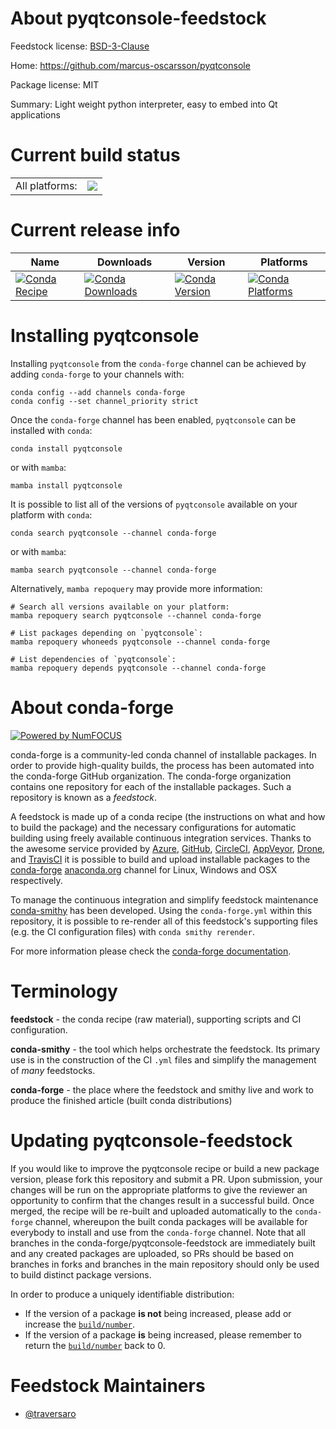 About pyqtconsole-feedstock
===========================

Feedstock license: [BSD-3-Clause](https://github.com/conda-forge/pyqtconsole-feedstock/blob/main/LICENSE.txt)

Home: https://github.com/marcus-oscarsson/pyqtconsole

Package license: MIT

Summary: Light weight python interpreter, easy to embed into Qt applications

Current build status
====================


<table><tr><td>All platforms:</td>
    <td>
      <a href="https://dev.azure.com/conda-forge/feedstock-builds/_build/latest?definitionId=15091&branchName=main">
        <img src="https://dev.azure.com/conda-forge/feedstock-builds/_apis/build/status/pyqtconsole-feedstock?branchName=main">
      </a>
    </td>
  </tr>
</table>

Current release info
====================

| Name | Downloads | Version | Platforms |
| --- | --- | --- | --- |
| [![Conda Recipe](https://img.shields.io/badge/recipe-pyqtconsole-green.svg)](https://anaconda.org/conda-forge/pyqtconsole) | [![Conda Downloads](https://img.shields.io/conda/dn/conda-forge/pyqtconsole.svg)](https://anaconda.org/conda-forge/pyqtconsole) | [![Conda Version](https://img.shields.io/conda/vn/conda-forge/pyqtconsole.svg)](https://anaconda.org/conda-forge/pyqtconsole) | [![Conda Platforms](https://img.shields.io/conda/pn/conda-forge/pyqtconsole.svg)](https://anaconda.org/conda-forge/pyqtconsole) |

Installing pyqtconsole
======================

Installing `pyqtconsole` from the `conda-forge` channel can be achieved by adding `conda-forge` to your channels with:

```
conda config --add channels conda-forge
conda config --set channel_priority strict
```

Once the `conda-forge` channel has been enabled, `pyqtconsole` can be installed with `conda`:

```
conda install pyqtconsole
```

or with `mamba`:

```
mamba install pyqtconsole
```

It is possible to list all of the versions of `pyqtconsole` available on your platform with `conda`:

```
conda search pyqtconsole --channel conda-forge
```

or with `mamba`:

```
mamba search pyqtconsole --channel conda-forge
```

Alternatively, `mamba repoquery` may provide more information:

```
# Search all versions available on your platform:
mamba repoquery search pyqtconsole --channel conda-forge

# List packages depending on `pyqtconsole`:
mamba repoquery whoneeds pyqtconsole --channel conda-forge

# List dependencies of `pyqtconsole`:
mamba repoquery depends pyqtconsole --channel conda-forge
```


About conda-forge
=================

[![Powered by
NumFOCUS](https://img.shields.io/badge/powered%20by-NumFOCUS-orange.svg?style=flat&colorA=E1523D&colorB=007D8A)](https://numfocus.org)

conda-forge is a community-led conda channel of installable packages.
In order to provide high-quality builds, the process has been automated into the
conda-forge GitHub organization. The conda-forge organization contains one repository
for each of the installable packages. Such a repository is known as a *feedstock*.

A feedstock is made up of a conda recipe (the instructions on what and how to build
the package) and the necessary configurations for automatic building using freely
available continuous integration services. Thanks to the awesome service provided by
[Azure](https://azure.microsoft.com/en-us/services/devops/), [GitHub](https://github.com/),
[CircleCI](https://circleci.com/), [AppVeyor](https://www.appveyor.com/),
[Drone](https://cloud.drone.io/welcome), and [TravisCI](https://travis-ci.com/)
it is possible to build and upload installable packages to the
[conda-forge](https://anaconda.org/conda-forge) [anaconda.org](https://anaconda.org/)
channel for Linux, Windows and OSX respectively.

To manage the continuous integration and simplify feedstock maintenance
[conda-smithy](https://github.com/conda-forge/conda-smithy) has been developed.
Using the ``conda-forge.yml`` within this repository, it is possible to re-render all of
this feedstock's supporting files (e.g. the CI configuration files) with ``conda smithy rerender``.

For more information please check the [conda-forge documentation](https://conda-forge.org/docs/).

Terminology
===========

**feedstock** - the conda recipe (raw material), supporting scripts and CI configuration.

**conda-smithy** - the tool which helps orchestrate the feedstock.
                   Its primary use is in the construction of the CI ``.yml`` files
                   and simplify the management of *many* feedstocks.

**conda-forge** - the place where the feedstock and smithy live and work to
                  produce the finished article (built conda distributions)


Updating pyqtconsole-feedstock
==============================

If you would like to improve the pyqtconsole recipe or build a new
package version, please fork this repository and submit a PR. Upon submission,
your changes will be run on the appropriate platforms to give the reviewer an
opportunity to confirm that the changes result in a successful build. Once
merged, the recipe will be re-built and uploaded automatically to the
`conda-forge` channel, whereupon the built conda packages will be available for
everybody to install and use from the `conda-forge` channel.
Note that all branches in the conda-forge/pyqtconsole-feedstock are
immediately built and any created packages are uploaded, so PRs should be based
on branches in forks and branches in the main repository should only be used to
build distinct package versions.

In order to produce a uniquely identifiable distribution:
 * If the version of a package **is not** being increased, please add or increase
   the [``build/number``](https://docs.conda.io/projects/conda-build/en/latest/resources/define-metadata.html#build-number-and-string).
 * If the version of a package **is** being increased, please remember to return
   the [``build/number``](https://docs.conda.io/projects/conda-build/en/latest/resources/define-metadata.html#build-number-and-string)
   back to 0.

Feedstock Maintainers
=====================

* [@traversaro](https://github.com/traversaro/)

